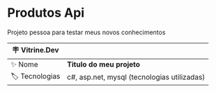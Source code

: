 # Produtos Api

Projeto pessoa para testar meus novos conhecimentos

| :placard: Vitrine.Dev |     |
| -------------  | --- |
| :sparkles: Nome        | **Titulo do meu projeto**
| :label: Tecnologias |  c#, asp.net, mysql (tecnologias utilizadas)

